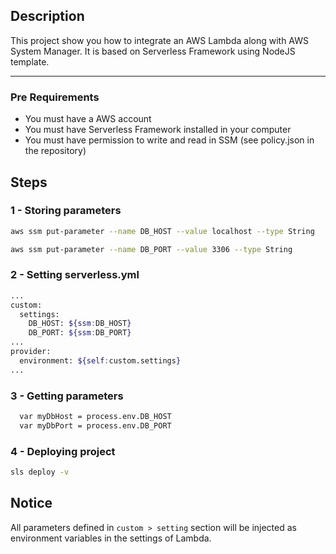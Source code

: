 ## Description
This project show you how to integrate an AWS Lambda along with AWS System Manager. It is based on Serverless Framework using NodeJS template.

---

### Pre Requirements
- You must have a AWS account
- You must have Serverless Framework installed in your computer
- You must have permission to write and read in SSM (see policy.json in the repository)


## Steps
### 1 - Storing parameters
```bash
aws ssm put-parameter --name DB_HOST --value localhost --type String
```
```bash
aws ssm put-parameter --name DB_PORT --value 3306 --type String
```

### 2 - Setting serverless.yml
```bash
...
custom:
  settings:
    DB_HOST: ${ssm:DB_HOST}
    DB_PORT: ${ssm:DB_PORT}
...    
provider:
  environment: ${self:custom.settings}
...
```  
### 3 - Getting parameters
```bash
  var myDbHost = process.env.DB_HOST
  var myDbPort = process.env.DB_PORT
```

### 4 - Deploying project
```bash
sls deploy -v
```

## Notice
All parameters defined in ```custom > setting``` section will be injected as environment variables in the settings of Lambda. 


